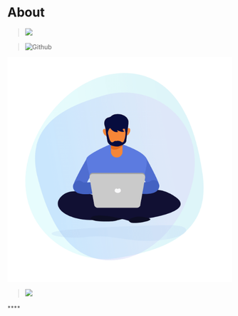 # About

> ![](https://img.shields.io/badge/Content%2FData%20Managed%20By-IT%20Cell%20%20%20Alappuzha-120078)

> ![Github](https://img.shields.io/badge/Hosted%20on%20GitHub-181717.svg?&style=plastic&logo=github&logoColor=white)



![](.gitbook/assets/30840-work-from-home.gif)

> ![](https://img.shields.io/badge/-TEAM%20HASTHAM-6a097d?style=plastic)

    ****

